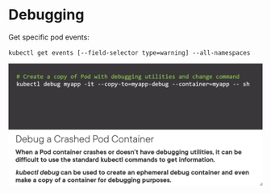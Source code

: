 # Debugging

Get specific pod events:
```
kubectl get events [--field-selector type=warning] --all-namespaces
```

![](../images/11_debug.png)
